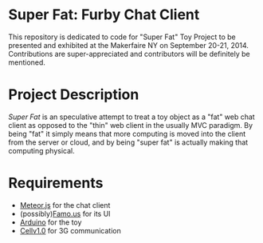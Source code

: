 Super Fat: Furby Chat Client
============================

This repository is dedicated to code for "Super Fat" Toy Project to be presented and exhibited at the Makerfaire NY on September 20-21, 2014. Contributions are super-appreciated and contributors will be definitely be mentioned.

Project Description
===================

*Super Fat* is an speculative attempt to treat a toy object as a "fat" web chat client as opposed to the "thin" web client in the usually MVC paradigm. By being "fat" it simply means that more computing is moved into the client from the server or cloud, and by being "super fat" is actually making that computing physical.

Requirements
============

+ [Meteor.js](http://example.com/ "Meteor") for the chat client
+ (possibly)[Famo.us](https://famo.us/ "Famo.us") for its UI
+ [Arduino](http://arduino.cc/ "Arduino") for the toy
+ [Cellv1.0](http://www.sparqee.com/portfolio/sparqee-cell/ "Sparqee Cellv1.0") for 3G communication


